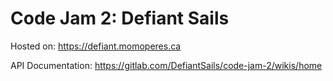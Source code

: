 # Code Jam 2: Defiant Sails

Hosted on: https://defiant.momoperes.ca

API Documentation: https://gitlab.com/DefiantSails/code-jam-2/wikis/home
